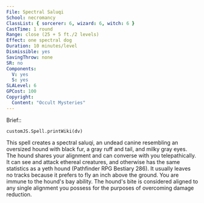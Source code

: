 ```yaml
---
File: Spectral Saluqi
School: necromancy
ClassList: { sorcerer: 6, wizard: 6, witch: 6 }
CastTime: 1 round
Range: close (25 + 5 ft./2 levels)
Effect: one spectral dog
Duration: 10 minutes/level
Dismissible: yes
SavingThrow: none
SR: no
Components:
  V: yes
  S: yes
SLALevel: 6
GPCost: 100
Copyright:
  Content: "Occult Mysteries"
---
```

Brief:: 

```dataviewjs
customJS.Spell.printWiki(dv)
```

This spell creates a spectral saluqi, an undead canine resembling an oversized hound with black fur, a gray ruff and tail, and milky gray eyes. The hound shares your alignment and can converse with you telepathically. It can see and attack ethereal creatures, and otherwise has the same statistics as a yeth hound (Pathfinder RPG Bestiary 286). It usually leaves no tracks because it prefers to fly an inch above the ground. You are immune to the hound's bay ability. The hound's bite is considered aligned to any single alignment you possess for the purposes of overcoming damage reduction.
